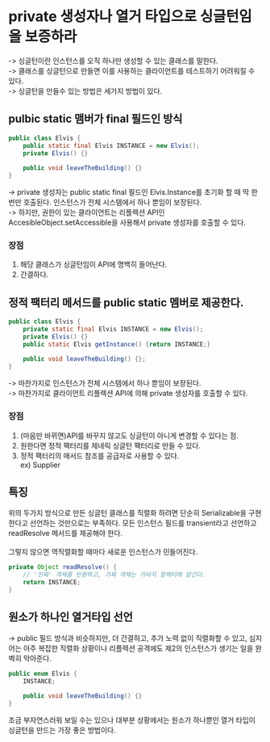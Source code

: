 # private 생성자나 열거 타입으로 싱글턴임을 보증하라
-> 싱글턴이란 인스턴스를 오직 하나만 생성할 수 있는 클래스를 말한다. <br>
-> 클래스를 싱글턴으로 만들면 이를 사용하는 클라이언트를 테스트하기 어려워질 수 있다.<br>
-> 싱글턴을 만들수 있는 방법은 세가지 방법이 있다.

## pulbic static 맴버가 final 필드인 방식
```java
public class Elvis {
    public static final Elvis INSTANCE = new Elvis();
    private Elvis() {}
    
    public void leaveTheBuilding() {}
}
```
-> private 생성자는 public static final 필드인 Elvis.Instance를 초기화 할 때 딱 한번만
호출된다. 인스턴스가 전체 시스템에서 하나 뿐임이 보장된다. <br>
-> 하지만, 권한이 있는 클라이언트는 리플렉션 API인 AccesibleObject.setAccessible을 사용해서
private 생성자를 호출할 수 있다.

### 장점
1. 해당 클래스가 싱글턴임이 API에 명백히 들어난다. <br>
2. 간결하다.

## 정적 팩터리 메서드를 public static 멤버로 제공한다.
```java
public class Elvis {
    private static final Elvis INSTANCE = new Elvis();
    private Elvis() {}
    public static Elvis getInstance() {return INSTANCE;}
    
    public void leaveTheBuilding() {};
}
```
-> 마찬가지로 인스턴스가 전체 시스템에서 하나 뿐임이 보장된다. <br>
-> 마찬가지로 클라이언트 리플렉션 API에 의해 private 생성자를 호출할 수 있다.

### 장점
1. (마음만 바뀌면)API를 바꾸지 않고도 싱글턴이 아니게 변경할 수 있다는 점. <br>
2. 원한다면 정적 팩터리를 제네릭 싱글턴 팩터리로 만들 수 있다. <br>
3. 정적 팩터리의 매서드 참조를 공급자로 사용할 수 있다. <br>
ex) Supplier<Elvis>


## 특징
위의 두가지 방식으로 만든 싱글턴 클래스를 직렬화 하려면 단순히 Serializable을 구현한다고 선언하는
것만으로는 부족하다. 모든 인스턴스 필드를 transient라고 선언하고 readResolve 메서드를 제공해야 한다.<br>
<br>
그렇지 않으면 역직렬화할 때마다 새로운 인스턴스가 민들어진다.
```java
private Object readResolve() {
    // '진짜' 객체를 반환하고, 가짜 객체는 가비지 컬렉터에 맡긴다.
    return INSTANCE;
}
```

## 원소가 하나인 열거타입 선언
-> public 필드 방식과 비슷하지만, 더 간결하고, 추가 노력 없이 직렬화할 수 있고, 심지어는 아주 복잡한
직렬화 상황이나 리플렉션 공격에도 제2의 인스턴스가 생기는 일을 완벽히 막아준다.
```java
public enum Elvis {
    INSTANCE;
    
    public void leaveTheBuilding() {}
}
```

조금 부자연스러워 보일 수는 있으나 대부분 상황에서는 원소가 하나뿐인 열거 타입이 싱글턴을 만드는 가장 좋은 방법이다.